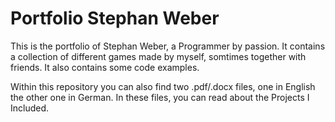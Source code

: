 # Portfolio Stephan Weber
This is the portfolio of Stephan Weber, a Programmer by passion.
It contains a collection of different games made by myself, somtimes together with friends.
It also contains some code examples.

Within this repository you can also find two .pdf/.docx files, one in English the other one in German.
In these files, you can read about the Projects I Included.
